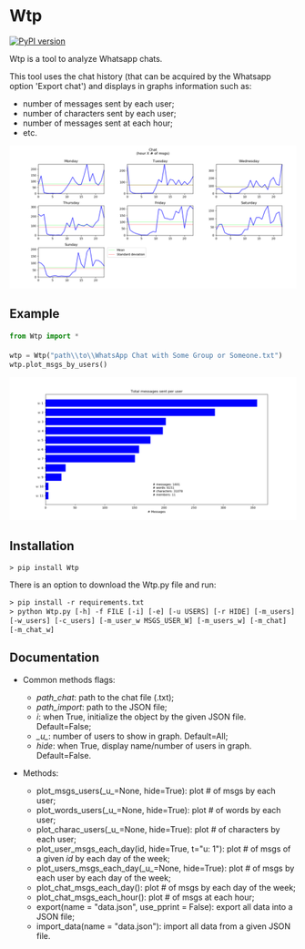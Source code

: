 Wtp
=======
[![PyPI version](https://badge.fury.io/py/Wtp.svg)](https://badge.fury.io/py/Wtp)

Wtp is a tool to analyze Whatsapp chats.

This tool uses the chat history (that can be acquired by the Whatsapp option 'Export chat') and displays in graphs information such as:

- number of messages sent by each user;
- number of characters sent by each user;
- number of messages sent at each hour;
- etc.

![chat](https://github.com/carlosniquini/Wtp/blob/master/docs/imgs/Figure_1.png)

Example
-------

```python
from Wtp import *

wtp = Wtp("path\\to\\WhatsApp Chat with Some Group or Someone.txt")
wtp.plot_msgs_by_users()
```
![out](https://github.com/carlosniquini/Wtp/blob/master/docs/imgs/Figure_3.png)

Installation
------------

```
> pip install Wtp
```

There is an option to download the Wtp.py file and run:

```
> pip install -r requirements.txt
> python Wtp.py [-h] -f FILE [-i] [-e] [-u USERS] [-r HIDE] [-m_users] [-w_users] [-c_users] [-m_user_w MSGS_USER_W] [-m_users_w] [-m_chat] [-m_chat_w]
```

Documentation
-------------

- Common methods flags:
    - _path_chat_: path to the chat file (.txt);
    - _path_import_: path to the JSON file;
    - _i_: when True, initialize the object by the given JSON file. Default=False;
    - _\_u\__: number of users to show in graph. Default=All;
    - _hide_: when True, display name/number of users in graph. Default=False.

- Methods:
    - plot_msgs_users(\_u\_=None, hide=True): plot # of msgs by each user;
    - plot_words_users(\_u\_=None, hide=True): plot # of words by each user;
    - plot_charac_users(\_u\_=None, hide=True): plot # of characters by each user;
    - plot_user_msgs_each_day(id, hide=True, t="u: 1"): plot # of msgs of a given _id_ by each day of the week;
    - plot_users_msgs_each_day(\_u\_=None, hide=True): plot # of msgs by each user by each day of the week;
    - plot_chat_msgs_each_day(): plot # of msgs by each day of the week;
    - plot_chat_msgs_each_hour(): plot # of msgs at each hour;
    - export(name = "data.json", use_pprint = False): export all data into a JSON file;
    - import_data(name = "data.json"): import all data from a given JSON file.